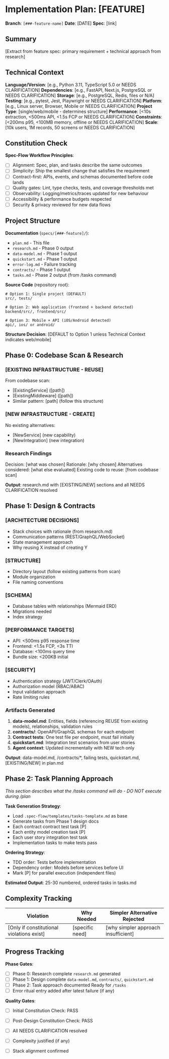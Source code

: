 ﻿# Implementation Plan: [FEATURE]

**Branch**: `[###-feature-name]`
**Date**: [DATE]
**Spec**: [link]

## Summary

[Extract from feature spec: primary requirement + technical approach from research]

## Technical Context

**Language/Version**: [e.g., Python 3.11, TypeScript 5.0 or NEEDS CLARIFICATION]
**Dependencies**: [e.g., FastAPI, Next.js, PostgreSQL or NEEDS CLARIFICATION]
**Storage**: [e.g., PostgreSQL, Redis, files or N/A]
**Testing**: [e.g., pytest, Jest, Playwright or NEEDS CLARIFICATION]
**Platform**: [e.g., Linux server, Browser, Mobile or NEEDS CLARIFICATION]
**Project Type**: [single/web/mobile - determines structure]
**Performance**: [<10s extraction, <500ms API, <1.5s FCP or NEEDS CLARIFICATION]
**Constraints**: [<200ms p95, <100MB memory, offline or NEEDS CLARIFICATION]
**Scale**: [10k users, 1M records, 50 screens or NEEDS CLARIFICATION]

## Constitution Check

**Spec-Flow Workflow Principles**:
- [ ] Alignment: Spec, plan, and tasks describe the same outcomes
- [ ] Simplicity: Ship the smallest change that satisfies the requirement
- [ ] Contract-first: APIs, events, and schemas documented before code lands
- [ ] Quality gates: Lint, type checks, tests, and coverage thresholds met
- [ ] Observability: Logging/metrics/traces updated for new behaviour
- [ ] Accessibility & performance budgets respected
- [ ] Security & privacy reviewed for new data flows

## Project Structure

**Documentation** (`specs/[###-feature]/`):
- `plan.md` - This file
- `research.md` - Phase 0 output
- `data-model.md` - Phase 1 output
- `quickstart.md` - Phase 1 output
- `error-log.md` - Failure tracking
- `contracts/` - Phase 1 output
- `tasks.md` - Phase 2 output (from /tasks command)

**Source Code** (repository root):

```
# Option 1: Single project (DEFAULT)
src/, tests/

# Option 2: Web application (frontend + backend detected)
backend/src/, frontend/src/

# Option 3: Mobile + API (iOS/Android detected)
api/, ios/ or android/
```

**Structure Decision**: [DEFAULT to Option 1 unless Technical Context indicates web/mobile]

## Phase 0: Codebase Scan & Research

### [EXISTING INFRASTRUCTURE - REUSE]

From codebase scan:
-  [ExistingService] ([path])
-  [ExistingMiddleware] ([path])
-  Similar pattern: [path] (follow this structure)

### [NEW INFRASTRUCTURE - CREATE]

No existing alternatives:
-  [NewService] (new capability)
-  [NewIntegration] (new integration)

### Research Findings

Decision: [what was chosen]
Rationale: [why chosen]
Alternatives considered: [what else evaluated]
Existing code to reuse: [from codebase scan]

**Output**: research.md with [EXISTING/NEW] sections and all NEEDS CLARIFICATION resolved

## Phase 1: Design & Contracts

### [ARCHITECTURE DECISIONS]

- Stack choices with rationale (from research.md)
- Communication patterns (REST/GraphQL/WebSocket)
- State management approach
- Why reusing X instead of creating Y

### [STRUCTURE]

- Directory layout (follow existing patterns from scan)
- Module organization
- File naming conventions

### [SCHEMA]

- Database tables with relationships (Mermaid ERD)
- Migrations needed
- Index strategy

### [PERFORMANCE TARGETS]

- API: <500ms p95 response time
- Frontend: <1.5s FCP, <3s TTI
- Database: <100ms query time
- Bundle size: <200KB initial

### [SECURITY]

- Authentication strategy (JWT/Clerk/OAuth)
- Authorization model (RBAC/ABAC)
- Input validation approach
- Rate limiting rules

### Artifacts Generated

1. **data-model.md**: Entities, fields (referencing REUSE from existing models), relationships, validation rules
2. **contracts/**: OpenAPI/GraphQL schemas for each endpoint
3. **Contract tests**: One test file per endpoint, must fail initially
4. **quickstart.md**: Integration test scenarios from user stories
5. **Agent context**: Updated incrementally with NEW tech only

**Output**: data-model.md, /contracts/*, failing tests, quickstart.md, [EXISTING/NEW] in plan.md

## Phase 2: Task Planning Approach

*This section describes what the /tasks command will do - DO NOT execute during /plan*

**Task Generation Strategy**:
- Load `.spec-flow/templates/tasks-template.md` as base
- Generate tasks from Phase 1 design docs
- Each contract  contract test task [P]
- Each entity  model creation task [P]
- Each user story  integration test task
- Implementation tasks to make tests pass

**Ordering Strategy**:
- TDD order: Tests before implementation
- Dependency order: Models before services before UI
- Mark [P] for parallel execution (independent files)

**Estimated Output**: 25-30 numbered, ordered tasks in tasks.md

## Complexity Tracking

| Violation | Why Needed | Simpler Alternative Rejected |
|-----------|------------|------------------------------|
| [Only if constitutional violations exist] | [specific need] | [why simpler approach insufficient] |

## Progress Tracking

**Phase Gates**:
- [ ] Phase 0: Research complete  `research.md` generated
- [ ] Phase 1: Design complete  `data-model.md`, `contracts/`, `quickstart.md`
- [ ] Phase 2: Task approach documented  Ready for `/tasks`
- [ ] Error ritual entry added after latest failure (if any)

**Quality Gates**:
- [ ] Initial Constitution Check: PASS
- [ ] Post-Design Constitution Check: PASS
- [ ] All NEEDS CLARIFICATION resolved
- [ ] Complexity justified (if any)
- [ ] Stack alignment confirmed


